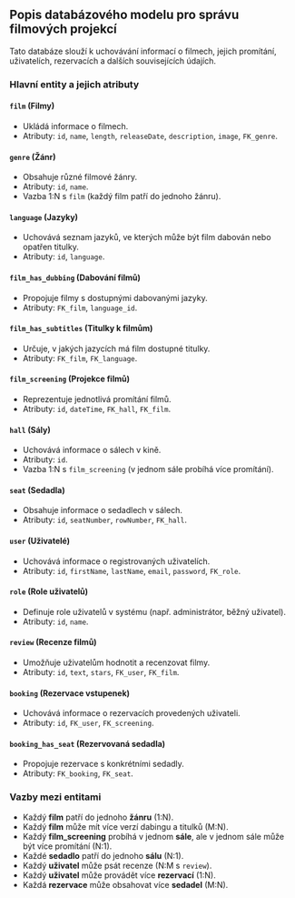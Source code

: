## Popis databázového modelu pro správu filmových projekcí

Tato databáze slouží k uchovávání informací o filmech, jejich promítání, uživatelích, rezervacích a dalších souvisejících údajích.

### Hlavní entity a jejich atributy

#### `film` (Filmy)
- Ukládá informace o filmech.
- Atributy: `id`, `name`, `length`, `releaseDate`, `description`, `image`, `FK_genre`.

#### `genre` (Žánr)
- Obsahuje různé filmové žánry.
- Atributy: `id`, `name`.
- Vazba 1:N s `film` (každý film patří do jednoho žánru).

#### `language` (Jazyky)
- Uchovává seznam jazyků, ve kterých může být film dabován nebo opatřen titulky.
- Atributy: `id`, `language`.

#### `film_has_dubbing` (Dabování filmů)
- Propojuje filmy s dostupnými dabovanými jazyky.
- Atributy: `FK_film`, `language_id`.

#### `film_has_subtitles` (Titulky k filmům)
- Určuje, v jakých jazycích má film dostupné titulky.
- Atributy: `FK_film`, `FK_language`.

#### `film_screening` (Projekce filmů)
- Reprezentuje jednotlivá promítání filmů.
- Atributy: `id`, `dateTime`, `FK_hall`, `FK_film`.

#### `hall` (Sály)
- Uchovává informace o sálech v kině.
- Atributy: `id`.
- Vazba 1:N s `film_screening` (v jednom sále probíhá více promítání).

#### `seat` (Sedadla)
- Obsahuje informace o sedadlech v sálech.
- Atributy: `id`, `seatNumber`, `rowNumber`, `FK_hall`.

#### `user` (Uživatelé)
- Uchovává informace o registrovaných uživatelích.
- Atributy: `id`, `firstName`, `lastName`, `email`, `password`, `FK_role`.

#### `role` (Role uživatelů)
- Definuje role uživatelů v systému (např. administrátor, běžný uživatel).
- Atributy: `id`, `name`.

#### `review` (Recenze filmů)
- Umožňuje uživatelům hodnotit a recenzovat filmy.
- Atributy: `id`, `text`, `stars`, `FK_user`, `FK_film`.

#### `booking` (Rezervace vstupenek)
- Uchovává informace o rezervacích provedených uživateli.
- Atributy: `id`, `FK_user`, `FK_screening`.

#### `booking_has_seat` (Rezervovaná sedadla)
- Propojuje rezervace s konkrétními sedadly.
- Atributy: `FK_booking`, `FK_seat`.

### Vazby mezi entitami
- Každý **film** patří do jednoho **žánru** (1:N).
- Každý **film** může mít více verzí dabingu a titulků (M:N).
- Každý **film_screening** probíhá v jednom **sále**, ale v jednom sále může být více promítání (N:1).
- Každé **sedadlo** patří do jednoho **sálu** (N:1).
- Každý **uživatel** může psát recenze (N:M s `review`).
- Každý **uživatel** může provádět více **rezervací** (1:N).
- Každá **rezervace** může obsahovat více **sedadel** (M:N).